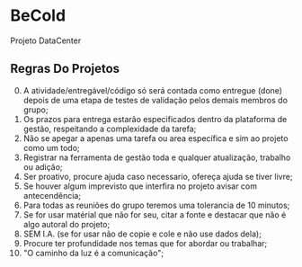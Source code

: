 # BeCold
Projeto DataCenter 


## Regras Do Projetos

0. A atividade/entregável/código só será contada como entregue (done) depois de uma etapa de testes de validação pelos demais membros do grupo;
1. Os prazos para entrega estarão especificados dentro da plataforma de gestão, respeitando a complexidade da tarefa;
2. Não se apegar a apenas uma tarefa ou area específica e sim ao projeto como um todo;
3. Registrar na ferramenta de gestão toda e qualquer atualização, trabalho ou adição;
4. Ser proativo, procure ajuda caso necessario, ofereça ajuda se tiver livre;
5. Se houver algum imprevisto que interfira no projeto avisar com antecendência;
6. Para todas as reuniões do grupo teremos uma tolerancia de 10 minutos;
7. Se for usar matérial que não for seu, citar a fonte e destacar que não é algo autoral do projeto;
8. SEM I.A. (se for usar não de copie e cole e não use dados dela);
9. Procure ter profundidade nos temas que for abordar ou trabalhar;
10. "O caminho da luz é a comunicação";

